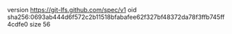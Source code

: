 version https://git-lfs.github.com/spec/v1
oid sha256:0693ab444d6f572c2b11518bfabafee62f327bf48372da78f3ffb745ff4cdfe0
size 56
